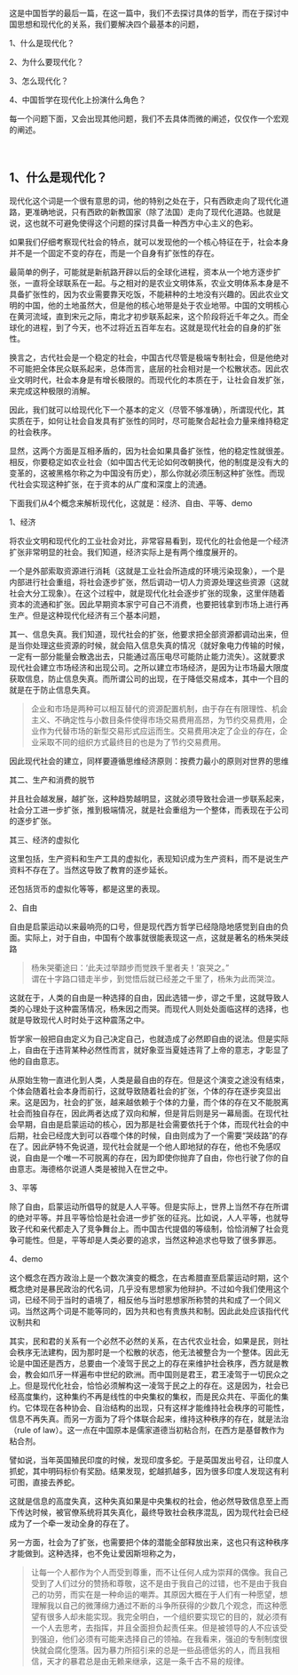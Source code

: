 <p>这是中国哲学的最后一篇，在这一篇中，我们不去探讨具体的哲学，而在于探讨中国思想和现代化的关系，我们要解决四个最基本的问题，</p><p>1、什么是现代化？</p><p>2、为什么要现代化？</p><p>3、怎么现代化？</p><p>4、中国哲学在现代化上扮演什么角色？</p><p>每一个问题下面，又会出现其他问题，我们不去具体而微的阐述，仅仅作一个宏观的阐述。</p><p><br></p><h2>1、什么是现代化？</h2><p>现代化这个词是一个很有意思的词，他的特别之处在于，只有西欧走向了现代化道路，更准确地说，只有西欧的新教国家（除了法国）走向了现代化道路。也就是说，这也就不可避免使得这个问题的探讨具备一种西方中心主义的色彩。</p><p>如果我们仔细考察现代社会的特点，就可以发现他的一个核心特征在于，社会本身并不是一个固定不变的存在，而是一个自身有扩张性的存在。</p><p>最简单的例子，可能就是新航路开辟以后的全球化进程，资本从一个地方逐步扩张，一直将全球联系在一起。与之相对的是农业文明体系，农业文明体系本身是不具备扩张性的，因为农业需要靠天吃饭，不能耕种的土地没有兴趣的。因此农业文明的中国，他的土地虽然大，但是他的核心地带是处于农业地带。中国的文明核心在黄河流域，直到宋元之际，南北才初步联系起来，这个阶段将近千年之久。而全球化的进程，到了今天，也不过将近五百年左右。这就是现代社会的自身的扩张性。</p><p>换言之，古代社会是一个稳定的社会，中国古代尽管是极端专制社会，但是他绝对不可能把全体民众联系起来，总体而言，底层的社会相对是一个松散状态。因此农业文明时代，社会本身是有增长极限的。而现代化的本质在于，让社会自发扩张，来完成这种极限的消解。</p><p>因此，我们就可以给现代化下一个基本的定义（尽管不够准确），所谓现代化，其实质在于，如何让社会自发具有扩张性的同时，尽可能聚合起社会力量来维持稳定的社会秩序。</p><p>显然，这两个方面是互相矛盾的，因为社会如果具备扩张性，他的稳定性就很差。相反，你要稳定如农业社会（如中国古代无论如何改朝换代，他的制度是没有大的变革的，这被黑格尔称之为中国没有历史），那么你就必须压制这种扩张性。而现代社会实现这种扩张，在于资本的从广度和深度上的流通。</p><p>下面我们从4个概念来解析现代化，这就是：经济、自由、平等、demo</p><p>1、经济</p><p>将农业文明和现代化的工业社会对比，非常容易看到，现代化的社会他是一个经济扩张非常明显的社会。我们知道，经济实际上是有两个维度展开的。</p><p>一个是外部索取资源进行消耗（这就是工业社会所造成的环境污染现象），一个是内部进行社会重组，将社会逐步扩张，然后调动一切人力资源处理这些资源（这就社会大分工现象）。在这个过程中，就是现代化社会逐步扩张的现象，这里伴随着资本的流通和扩张。因此早期资本家宁可自己不消费，也要把钱拿到市场上进行再生产。但是这种现代化经济有三个基本问题，</p><p>其一、信息失真。我们知道，现代社会的扩张，他要求把全部资源都调动出来，但是当你处理这些资源的时候，就会陷入信息失真的情况（就好象电力传输的时候，一定有一部分能量会散逸出去，只能通过高压电尽可能防止能力流失）。这就要求现代社会建立市场经济和出现公司。之所以建立市场经济，是因为让市场最大限度获取信息，防止信息失真。而所谓公司的出现，在于降低交易成本，其中一个目的就是在于防止信息失真。</p><blockquote>企业和市场是两种可以相互替代的资源配置机制，由于存在有限理性、机会主义、不确定性与小数目条件使得市场交易费用高昂，为节约交易费用，企业作为代替市场的新型交易形式应运而生。交易费用决定了企业的存在，企业采取不同的组织方式最终目的也是为了节约交易费用。</blockquote><p>因此现代社会的建立，同样要遵循思维经济原则：按费力最小的原则对世界的思维</p><p>其二、生产和消费的脱节</p><p>并且社会越发展，越扩张，这种趋势越明显，这就必须导致社会进一步联系起来，社会分工进一步扩张，推到极端情况，就是社会重组为一个整体，而表现在于公司的逐步扩张。</p><p>其三、经济的虚拟化</p><p>这里包括，生产资料和生产工具的虚拟化，表现知识成为生产资料，而不是说生产资料不存在了。当然这导致了教育的逐步延长。</p><p>还包括货币的虚拟化等等，都是这里的表现。</p><p>2、自由</p><p>自由是启蒙运动以来最响亮的口号，但是现代西方哲学已经隐隐地感觉到自由的负面。实际上，对于自由，中国有个故事就很能表现这一点，这就是著名的杨朱哭歧路</p><blockquote>杨朱哭衢途曰：‘此夫过举蹞步而觉跌千里者夫！’哀哭之。”<br>谓在十字路口错走半步，到觉悟后就已经差之千里了，杨朱为此而哭泣。</blockquote><p>这就在于，人类的自由是一种选择的自由，因此选错一步，谬之千里，这就导致人类的心理处于这种震荡情况，杨朱因之而哭。而现代人则处处面临这样的选择，也就是导致现代人时时处于这种震荡之中。</p><p>哲学家一般把自由定义为自己决定自己，也就造成了必然即自由的说法。但是实际上，自由在于违背某种必然性而言，就好象亚当夏娃违背了上帝的意志，才彰显了他的自由意志。</p><p>从原始生物一直进化到人类，人类是最自由的存在。但是这个演变之途没有结束，个体会随着社会本身而前行，这就导致随着社会的扩张，个体的存在逐步突显出来。这是因为，社会的扩张，越来越依赖于个体的力量，而个体的存在又不能脱离社会而独自存在，因此两者达成了双向和解，但是背后则是另一幕局面。在现代社会早期，自由是启蒙运动的核心，因为那是社会需要依托于个体，而现代社会的中后期，社会已经庞大到可以吞噬个体的时候，自由则成为了一个需要“哭歧路”的存在了。因此萨特不免说道，现代社会就是一个他人即地狱的存在，他也不免感叹说，自由是一个唯一不可脱离的存在，因为即使你抛弃了自由，你也行驶了你的自由意志。海德格尔说道人类是被抛入在世之中。</p><p>3、平等</p><p>除了自由，启蒙运动所倡导的就是人人平等。但是实际上，世界上当然不存在所谓的绝对平等。并且平等恰恰是社会进一步扩张的征兆。比如说，人人平等，也就导致子代和亲代都走入了竞争舞台上。而中国古代提倡的等级制，恰恰消解了社会竞争可能性。但是，平等却是人类必要的追求，当然这种追求也导致了很多罪恶。</p><p>4、demo</p><p>这个概念在西方政治上是一个数次演变的概念，在古希腊直至启蒙运动时期，这个概念绝对是暴民政治的代名词，几乎没有思想家为他辩护。不过如今我们使用这个词，已经不同于当时的语境了，相反他与当时思想家所称赞的共和成了一个同义词。当然这两个词是不能等同的，因为共和也有贵族共和制。因此此处应该指代代议制共和</p><p>其实，民和君的关系有一个必然不必然的关系，在古代农业社会，如果是民，则社会秩序无法建构，因为那时是一个松散的状态，他无法被整合为一个整体。因此无论是中国还是西方，总要由一个凌驾于民之上的存在来维护社会秩序，西方就是教会，教会如爪牙一样遍布中世纪的欧洲。而中国则是君王，君王凌驾于一切民众之上。但是现代化社会，恰恰必须解构这一凌驾于民之上的存在。这是因为，社会已经高度集约，这种集约不再是线性的中央集权的集权，而是民众共在、平面化的集约。它体现在各种协会、自治结构的出现，只有这样才能维持社会秩序的可能性，信息不再失真。而另一方面为了将个体联合起来，维持这种秩序的存在，就是法治（rule of law）。这一点在中国原本是儒家道德当初粘合剂，在西方是基督教作为粘合剂。</p><p>譬如说，当年英国殖民印度的时候，发现印度多蛇。于是英国发出号召，让印度人抓蛇，其中明码标价有奖励。结果发现，蛇越抓越多，因为很多印度人发现这有利可图，直接去养蛇。</p><p>这就是信息的高度失真，这种失真如果是中央集权的社会，他必然导致信息至上而下传达时候，被官僚系统将其失真化，最终导致社会秩序混乱，因为现代社会已经成为了一个牵一发动全身的存在了。</p><p>另一方面，社会为了扩张，也需要把个体的潜能全部释放出来，这也只有这种秩序才能做到。这种选择，也不免让爱因斯坦称之为，</p><blockquote>让每一个人都作为个人而受到尊重，而不让任何人成为崇拜的偶像。我自己受到了人们过分的赞扬和尊敬，这不是由于我自己的过错，也不是由于我自己的功劳，而实在是一种命运的嘲弄。其原因大概在于人们有一种愿望，想理解我以自己的微薄绵力通过不断的斗争所获得的少数几个观念，而这种愿望有很多人却未能实现。我完全明白，一个组织要实现它的目的，就必须有一个人去思考，去指挥，并且全面担负起责任来。但是被领导的人不应该受到强迫，他们必须有可能来选择自己的领袖。在我看来，强迫的专制制度很快就会腐化堕落。因为暴力所招引来的总是一些品德低劣的人，而且我相信，天才的暴君总是由无赖来继承，这是一条千古不易的规律。</blockquote>